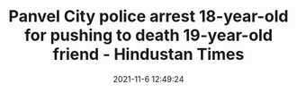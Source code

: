 ---
"title": "Panvel City police arrest 18-year-old for pushing to death 19-year-old friend - Hindustan Times"
"date": "2021-11-6 12:49:24"
"feed_name": "GOOGLENEWSCONSTRUCTION"
"feed_website": "https://news.google.com/search?q=construction%2Bincident&hl=en-US&gl=US&ceid=US:en"
"feed_rss": "https://news.google.com/rss/search?q=construction%2Bincident&hl=en-US&gl=US&ceid=US:en"
"link": "https://www.hindustantimes.com/cities/mumbai-news/panvel-city-police-arrest-18-year-old-for-pushing-to-death-19-year-old-friend-101636202964989.html"
"source": "{'href': 'https://www.hindustantimes.com', 'title': 'Hindustan Times'}"
"file": "_posts/2021-1-1-213273b244d9e261d837b1c232d90cc88fe5cc97.md"
"accident": "0"
"drilling": "0"
"dead": "0"
"injured": "0"
"arrested": "0"
"place": "unknown place"
"where": "unknown site"
"causes": "unknown"
"place_uri": "unknown place"
---